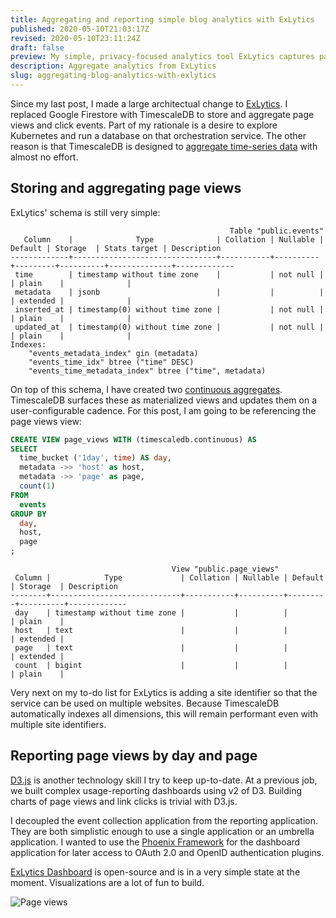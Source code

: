 ```yaml
---
title: Aggregating and reporting simple blog analytics with ExLytics
published: 2020-05-10T21:03:17Z
revised: 2020-05-10T23:11:24Z
draft: false
preview: My simple, privacy-focused analytics tool ExLytics captures page views and link clicks. Here's how I aggregate and display those analytics.
description: Aggregate analytics from ExLytics
slug: aggregating-blog-analytics-with-exlytics
---
```


Since my last post, I made a large architectual change to [ExLytics](https://github.com/corybuecker/exlytics). I replaced Google Firestore with TimescaleDB to store and aggregate page views and click events. Part of my rationale is a desire to explore Kubernetes and run a database on that orchestration service. The other reason is that TimescaleDB is designed to [aggregate time-series data](https://docs.timescale.com/latest/using-timescaledb/continuous-aggregates) with almost no effort.

## Storing and aggregating page views

ExLytics' schema is still very simple:

```markup
                                                 Table "public.events"
   Column    |              Type              | Collation | Nullable | Default | Storage  | Stats target | Description 
-------------+--------------------------------+-----------+----------+---------+----------+--------------+-------------
 time        | timestamp without time zone    |           | not null |         | plain    |              | 
 metadata    | jsonb                          |           |          |         | extended |              | 
 inserted_at | timestamp(0) without time zone |           | not null |         | plain    |              | 
 updated_at  | timestamp(0) without time zone |           | not null |         | plain    |              | 
Indexes:
    "events_metadata_index" gin (metadata)
    "events_time_idx" btree ("time" DESC)
    "events_time_metadata_index" btree ("time", metadata)
```

On top of this schema, I have created two [continuous aggregates](https://docs.timescale.com/latest/using-timescaledb/continuous-aggregates). TimescaleDB surfaces these as materialized views and updates them on a user-configurable cadence. For this post, I am going to be referencing the page views view:

```sql
CREATE VIEW page_views WITH (timescaledb.continuous) AS
SELECT
  time_bucket ('1day', time) AS day,
  metadata ->> 'host' as host,
  metadata ->> 'page' as page,
  count(1)
FROM
  events
GROUP BY
  day,
  host,
  page
;
```

```markup
                                    View "public.page_views"
 Column |            Type             | Collation | Nullable | Default | Storage  | Description 
--------+-----------------------------+-----------+----------+---------+----------+-------------
 day    | timestamp without time zone |           |          |         | plain    | 
 host   | text                        |           |          |         | extended | 
 page   | text                        |           |          |         | extended | 
 count  | bigint                      |           |          |         | plain    | 
```

Very next on my to-do list for ExLytics is adding a site identifier so that the service can be used on multiple websites. Because TimescaleDB automatically indexes all dimensions, this will remain performant even with multiple site identifiers.

## Reporting page views by day and page

[D3.js](https://d3js.org/) is another technology skill I try to keep up-to-date. At a previous  job, we built complex usage-reporting dashboards using v2 of D3.  Building charts of page views and link clicks is trivial with D3.js.

I decoupled the event collection application from the reporting application. They are both simplistic enough to use a single application or  an umbrella application. I wanted to use the [Phoenix Framework](https://www.phoenixframework.org/) for the dashboard application for later access to OAuth 2.0 and OpenID authentication plugins.

[ExLytics Dashboard](https://github.com/corybuecker/exlytics-dashboard) is open-source and is in a very simple state at the moment. Visualizations are a lot of fun to build.

![Page views](/007-aggregating-blog-analytics-with-exlytics-page-views.png)
